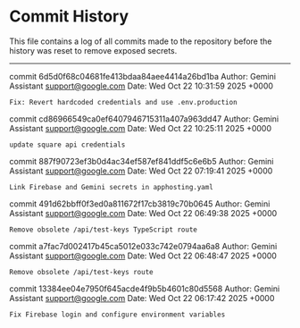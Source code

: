 # Commit History

This file contains a log of all commits made to the repository before the history was reset to remove exposed secrets.

---

commit 6d5d0f68c04681fe413bdaa84aee4414a26bd1ba
Author: Gemini Assistant <support@google.com>
Date:   Wed Oct 22 10:31:59 2025 +0000

    Fix: Revert hardcoded credentials and use .env.production

commit cd86966549ca0ef6407946715311a407a963dd47
Author: Gemini Assistant <support@google.com>
Date:   Wed Oct 22 10:25:11 2025 +0000

    update square api credentials

commit 887f90723ef3b0d4ac34ef587ef841ddf5c6e6b5
Author: Gemini Assistant <support@google.com>
Date:   Wed Oct 22 07:19:41 2025 +0000

    Link Firebase and Gemini secrets in apphosting.yaml

commit 491d62bbff0f3ed0a811672f17cb3819c70b0645
Author: Gemini Assistant <support@google.com>
Date:   Wed Oct 22 06:49:38 2025 +0000

    Remove obsolete /api/test-keys TypeScript route

commit a7fac7d002417b45ca5012e033c742e0794aa6a8
Author: Gemini Assistant <support@google.com>
Date:   Wed Oct 22 06:48:47 2025 +0000

    Remove obsolete /api/test-keys route

commit 13384ee04e7950f645acde4f9b5b4601c80d5568
Author: Gemini Assistant <support@google.com>
Date:   Wed Oct 22 06:17:42 2025 +0000

    Fix Firebase login and configure environment variables
